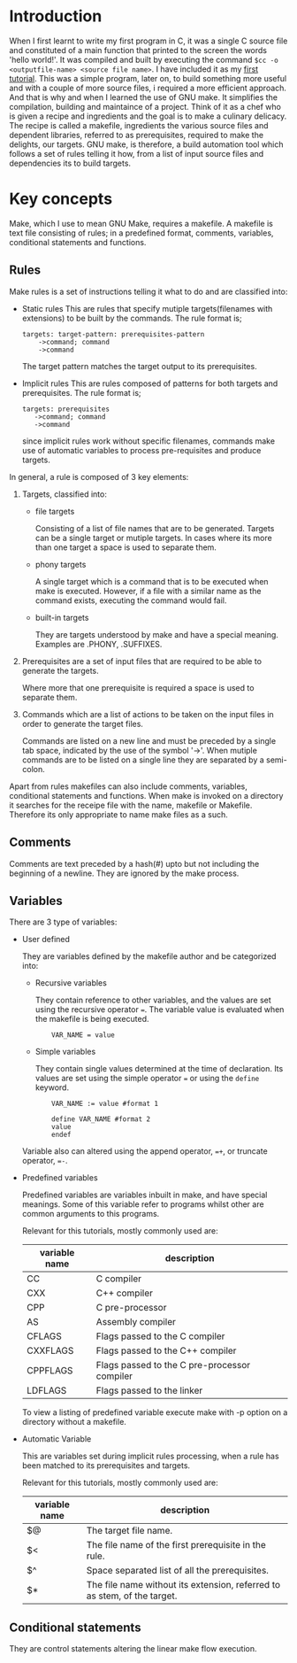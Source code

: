 # Introduction
When I first learnt to write my first program in C, it was a single C source file and constituted of a main function that printed to the screen the words 'hello world!'. It was compiled and built by executing the command `$cc -o <outputfile-name> <source file name>`. I have included it as my [first tutorial](tutorial0/hello_world.c).
This was a simple program, later on, to build something more useful and with a couple of more source files, i required a more efficient approach. And that is why and when I learned the use of GNU make. 
It simplifies the compilation, building and maintaince of a project. Think of it as a chef who is given a recipe and ingredients and the goal is to make a culinary delicacy. The recipe is called a makefile, ingredients the various source files and dependent libraries, referred to as prerequisites, required to make the delights, our targets.
GNU make, is therefore, a build automation tool which follows a set of rules telling it how, from a list of input source files and dependencies its to build targets.

# Key concepts

Make, which I use to mean GNU Make, requires a makefile. 
A makefile is text file consisting of rules; in a predefined format, comments, variables, conditional statements and functions.

## Rules
Make rules is a set of instructions telling it what to do and are classified into:

* Static rules
    This are rules that specify mutiple targets(filenames with extensions) to be built by the commands. The rule format is;
    ```
    targets: target-pattern: prerequisites-pattern
        ->command; command
        ->command
    ```
    The target pattern matches the target output to its prerequisites.

* Implicit rules
    This are rules composed of patterns for both targets and prerequisites. The rule format is;
    ```
    targets: prerequisites
       ->command; command
       ->command
    ```
   since implicit rules work without specific filenames, commands make use of automatic variables to process pre-requisites and produce targets.

In general, a rule is composed of 3 key elements:

1. Targets, classified into:


    * file targets

        Consisting of a list of file names that are to be generated.
        Targets can be a single target or mutiple targets. In cases where its more than one target a space is used to separate them.

    * phony targets

        A single target which is a command that is to be executed when make is executed. However, if a file with a similar name as the command exists, executing the command would fail.

    * built-in targets

        They are targets understood by make and have a special meaning. Examples are .PHONY, .SUFFIXES.

2. Prerequisites are a set of input files that are required to be able to generate the targets.

    Where more that one prerequisite is required a space is used to separate them.

3. Commands which are a list of actions to be taken on the input files in order to generate the target files.

    Commands are listed on a new line and must be preceded by a single tab space, indicated by the use of the symbol '->'. When mutiple commands are to be listed on a single line they are separated by a semi-colon.

Apart from rules makefiles can also include comments, variables, conditional statements and functions.
When make is invoked on a directory it searches for the receipe file with the name, makefile or Makefile. Therefore its only appropriate to name make files as a such.

## Comments

Comments are text preceded by a hash(#) upto but not including the beginning of a newline. They are ignored by the make process.

## Variables

There are 3 type of variables:

* User defined

	They are variables defined by the makefile author and be categorized into:
	
	* Recursive variables
	
		They contain reference to other variables, and the values are set using the recursive operator `=`. The variable value is evaluated when the makefile is being executed.
		```
			VAR_NAME = value
		```
		
	* Simple variables
	
		They contain single values determined at the time of declaration. Its values are set using the simple operator `=` or using the `define` keyword.
		```
			VAR_NAME := value #format 1

			define VAR_NAME #format 2
			value
			endef
		```
	Variable also can altered using the append operator, `=+`, or truncate operator, `=-`. 

* Predefined variables

	Predefined variables are variables inbuilt in make, and have special meanings. Some of this variable refer to programs whilst other are common arguments to this programs.
	
	Relevant for this tutorials, mostly commonly used are:
	
	|variable name | description  |
	|---- | ---- |
	|CC | C compiler |
	|CXX | C++ compiler |
	|CPP | C pre-processor |
	|AS | Assembly compiler |
	|CFLAGS | Flags passed to the C compiler |
	|CXXFLAGS | Flags passed to the C++ compiler |
	|CPPFLAGS | Flags passed to the C pre-processor compiler |
	|LDFLAGS | Flags passed to the linker |
	
	To view a listing of predefined variable execute make with -p option on a directory without a makefile.

* Automatic Variable
    
	This are variables set during implicit rules processing, when a rule has been matched to its prerequisites and targets.
	
	Relevant for this tutorials, mostly commonly used are:
	
	|variable name | description |
	|---- |  ----- |
	|$@ | The target file name. |
	|$< | The file name of the first prerequisite in the rule. |
	|$^ | Space separated list of all the prerequisites. |
	|$* | The file name without its extension, referred to as stem, of the target. |

## Conditional statements

They are control statements altering the linear make flow execution.


